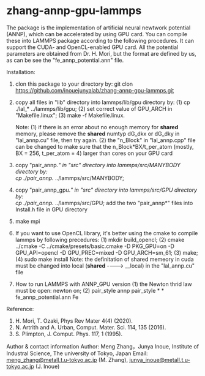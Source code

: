 # zhang-annp-gpu-lammps
The package is the implementation of artificial neural newtwork potential (ANNP), which can be accelerated by using GPU card. You can compile these into LAMMPS package according to the following procedures. It can support the CUDA- and OpenCL-enabled GPU card. All the potential parameters are obtained from Dr. H. Mori, but the format are defined by us, as can be see the "fe_annp_potential.ann" file.

Installation:
1. clon this package to your directory by: 
   git clon https://github.com/inouejunyalab/zhang-annp-gpu-lammps.git

2. copy all files in "lib" directory into lammps/lib/gpu directory by: 
   (1) cp ./lal_* ../lammps/lib/gpu;
   (2) set correct value of GPU_ARCH in "Makefile.linux";
   (3) make -f Makefile.linux.
 
   Note: 
   (1) if there is an error about no enough memory for __shared__ memory, please remove the __shared__ numtyp dG_dkx or dG_dky in "lal_annp.cu" file, then try again.
   (2) the "n_Block" in "lal_annp.cpp" file can be changed to make sure that the n_Block*BX/t_per_atom (mostly, BX = 256, t_per_atom = 4) larger than cores on your GPU card

3. copy "pair_annp.*" in "src" directory into lammps/src/MANYBODY directory by:  
   cp ./pair_annp.* ../lammps/src/MANYBODY;

4. copy "pair_annp_gpu.*" in "src" directory into lammps/src/GPU directory by:  
   cp ./pair_annp.* ../lammps/src/GPU;
   add the two "pair_annp*" files into Install.h file in GPU directory 

5. make mpi

6. If you want to use OpenCL library, it's better using the cmake to compile lammps by following precedures:
   (1) mkdir build_opencl;
   (2) cmake ../cmake -C ../cmake/presets/basic.cmake -D PKG_GPU=on -D GPU_API=opencl -D GPU_PREC=mixed -D GPU_ARCH=sm_61;
   (3) make;
   (4) sudo make install
   Note: the definitation of shared memeory in cuda must be changed into local (__shared__ ----> __local) in the "lal_annp.cu" file  

7. How to run LAMMPS with ANNP_GPU version
   (1) the Newton thrid law must be open: newton on;
   (2) pair_style	annp   pair_style	* * fe_annp_potential.ann Fe

Reference:
1. H. Mori, T. Ozaki, Phys Rev Mater 4(4) (2020).
2. N. Artrith and A. Urban, Comput. Mater. Sci. 114, 135 (2016).
3. S. Plimpton, J. Comput. Phys. 117, 1 (1995).

Author & contact information
Author: Meng Zhang，Junya Inoue, Institute of Industral Science, The university of Tokyo, Japan
Email: meng_zhang@metall.t.u-tokyo.ac.jp (M. Zhang), junya_inoue@metall.t.u-tokyo.ac.jp (J. Inoue)
